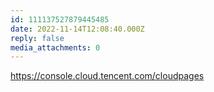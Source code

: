 ```yaml
---
id: 111137527879445485
date: 2022-11-14T12:08:40.000Z
reply: false
media_attachments: 0
---
```


https://console.cloud.tencent.com/cloudpages 

